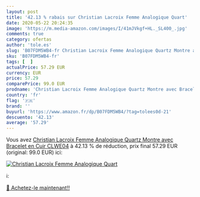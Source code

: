 ```yaml
---
layout: post
title: '42.13 % rabais sur Christian Lacroix Femme Analogique Quart'
date: 2020-05-22 20:24:35
image: 'https://m.media-amazon.com/images/I/41mJVkgf+HL._SL400_.jpg'
comments: true
category: ofertas
author: 'tole.es'
slug: 'B07FDM5WB4-fr Christian Lacroix Femme Analogique Quartz Montre avec...'
sku: 'B07FDM5WB4-fr'
tags: [  ]
actualPrice: 57.29 EUR
currency: EUR
price: 57.29
comparePrice: 99.0 EUR
prodname: 'Christian Lacroix Femme Analogique Quartz Montre avec Bracelet en Cuir CLWE04'
country: 'fr'
flag: '🇫🇷'
brand: ''
buyurl: 'https://www.amazon.fr/dp/B07FDM5WB4/?tag=tolees0d-21'
descuento: '42.13'
average: '57.29'
---
```


Vous avez [Christian Lacroix Femme Analogique Quartz Montre avec Bracelet en Cuir CLWE04](https://www.amazon.fr/dp/B07FDM5WB4/?tag=tolees0d-21)  à  42.13 % de réduction, prix final  57.29 EUR (original: 99.0 EUR) ici:

[![Christian Lacroix Femme Analogique Quart](https://m.media-amazon.com/images/I/41mJVkgf+HL._SL400_.jpg)](https://www.amazon.fr/dp/B07FDM5WB4/?tag=tolees0d-21)

ℹ️:


[🛒 Achetez-le maintenant!!](https://www.amazon.fr/dp/B07FDM5WB4/?tag=tolees0d-21)
